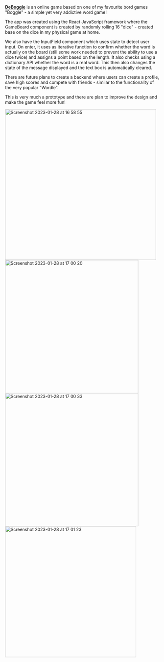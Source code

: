 <a href="https://deboggle.herokuapp.com/"><strong>DeBoggle</strong></a> is an online game based on one of my favourite bord games "Boggle" - a simple yet very addictive word game!

The app was created using the React JavaScript framework where the GameBoard component is created by randomly rolling 16 "dice" - created base on the dice in my physical game at home.

We also have the InputField component which uses state to detect user input. On enter, it uses as iterative function to confirm whether the word is actually on the board (still some work needed to prevent the ability to use a dice twice) and assigns a point based on the length. It also checks using a dictionary API whether the word is a real word. This then also changes the state of the message displayed and the text box is automatically cleared.

There are future plans to create a backend where users can create a profile, save high scores and compete with friends - similar to the functionality of the very popular "Wordle".

This is very much a prototype and there are plan to improve the design and make the game feel more fun!

<img width="493" alt="Screenshot 2023-01-28 at 16 58 55" src="https://user-images.githubusercontent.com/108479068/215276400-777a54c0-f76d-4120-aeea-28922bd0abe3.png">
<img width="435" alt="Screenshot 2023-01-28 at 17 00 20" src="https://user-images.githubusercontent.com/108479068/215276455-6ed64121-0c9b-4176-8487-c25ff92a0674.png">
<img width="435" alt="Screenshot 2023-01-28 at 17 00 33" src="https://user-images.githubusercontent.com/108479068/215276463-dc3904c0-b5f1-42c6-8f3b-4f73297186f0.png">
<img width="428" alt="Screenshot 2023-01-28 at 17 01 23" src="https://user-images.githubusercontent.com/108479068/215276487-e2aa2287-0851-44ee-8184-5f728182296b.png">
